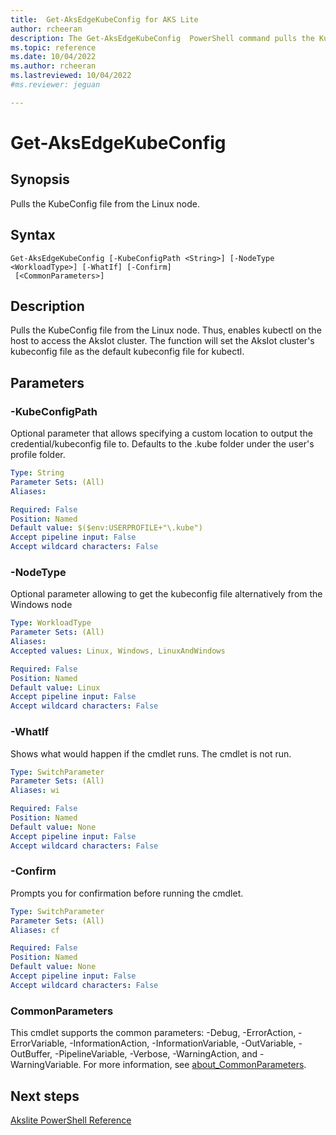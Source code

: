 ```yaml
---
title:  Get-AksEdgeKubeConfig for AKS Lite
author: rcheeran
description: The Get-AksEdgeKubeConfig  PowerShell command pulls the KubeConfig file from the Linux node.
ms.topic: reference
ms.date: 10/04/2022
ms.author: rcheeran 
ms.lastreviewed: 10/04/2022
#ms.reviewer: jeguan

---
```


# Get-AksEdgeKubeConfig

## Synopsis
Pulls the KubeConfig file from the Linux node.

## Syntax

```
Get-AksEdgeKubeConfig [-KubeConfigPath <String>] [-NodeType <WorkloadType>] [-WhatIf] [-Confirm]
 [<CommonParameters>]
```

## Description
Pulls the KubeConfig file from the Linux node.
Thus, enables kubectl on the host to access the AksIot
cluster.
The function will set the AksIot cluster's kubeconfig file as the
default kubeconfig file for kubectl.


## Parameters

### -KubeConfigPath
Optional parameter that allows specifying a custom location to output the credential/kubeconfig file to.
Defaults to the .kube folder under the user's profile folder.

```yaml
Type: String
Parameter Sets: (All)
Aliases:

Required: False
Position: Named
Default value: $($env:USERPROFILE+"\.kube")
Accept pipeline input: False
Accept wildcard characters: False
```

### -NodeType
Optional parameter allowing to get the kubeconfig file alternatively from the Windows node

```yaml
Type: WorkloadType
Parameter Sets: (All)
Aliases:
Accepted values: Linux, Windows, LinuxAndWindows

Required: False
Position: Named
Default value: Linux
Accept pipeline input: False
Accept wildcard characters: False
```

### -WhatIf
Shows what would happen if the cmdlet runs.
The cmdlet is not run.

```yaml
Type: SwitchParameter
Parameter Sets: (All)
Aliases: wi

Required: False
Position: Named
Default value: None
Accept pipeline input: False
Accept wildcard characters: False
```

### -Confirm
Prompts you for confirmation before running the cmdlet.

```yaml
Type: SwitchParameter
Parameter Sets: (All)
Aliases: cf

Required: False
Position: Named
Default value: None
Accept pipeline input: False
Accept wildcard characters: False
```

### CommonParameters
This cmdlet supports the common parameters: -Debug, -ErrorAction, -ErrorVariable, -InformationAction, -InformationVariable, -OutVariable, -OutBuffer, -PipelineVariable, -Verbose, -WarningAction, and -WarningVariable. For more information, see [about_CommonParameters](https://go.microsoft.com/fwlink/?LinkID=113216).

## Next steps

[Akslite PowerShell Reference](./index.md)
